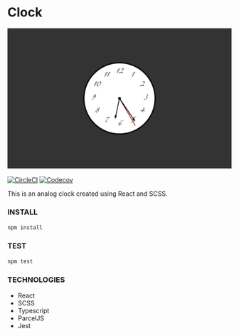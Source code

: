 # Clock

![](./ReadMeDocs/Clock.png)


[![CircleCI](https://img.shields.io/circleci/build/github/RaptorCentauri/Clock.svg?logo=circleci&style=for-the-badge&label=build&logoColor=white)](https://circleci.com/gh/RaptorCentauri/Clock)	[![Codecov](https://img.shields.io/codecov/c/github/RaptorCentauri/Clock.svg?logo=codecov&style=for-the-badge&label=coverage&logoColor=white)](https://codecov.io/gh/RaptorCentauri/Clock)





This is an analog clock created using React and SCSS. 


### INSTALL

```bash
npm install
```

### TEST
```bash
npm test
```


### TECHNOLOGIES

* React
* SCSS
* Typescript
* ParcelJS
* Jest
